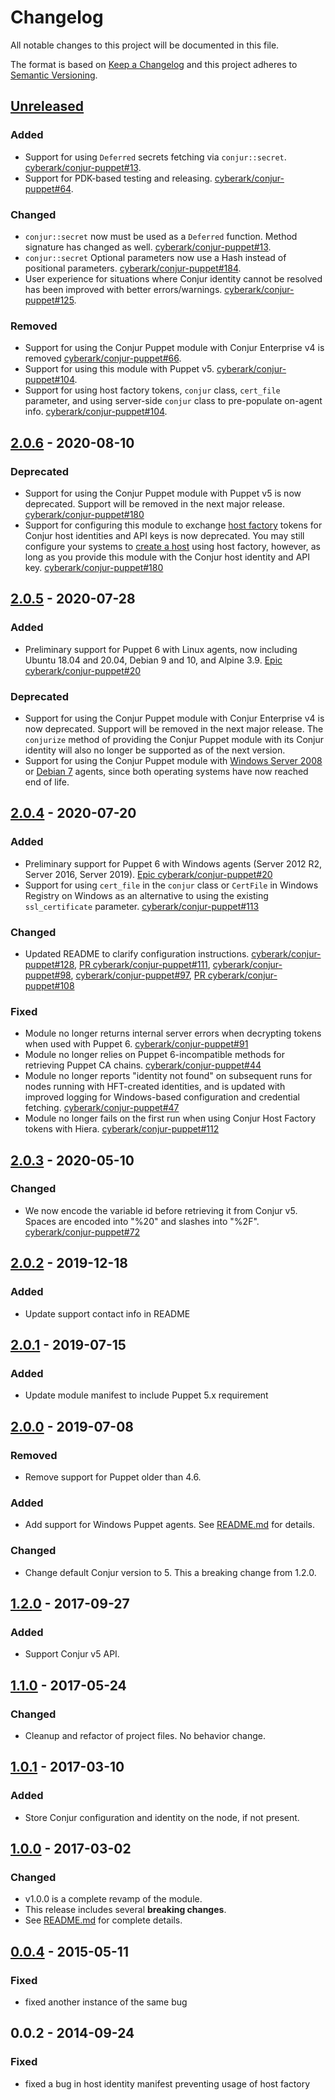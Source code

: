 # Changelog
All notable changes to this project will be documented in this file.

The format is based on [Keep a Changelog](http://keepachangelog.com/en/1.0.0/)
and this project adheres to [Semantic Versioning](http://semver.org/spec/v2.0.0.html).

## [Unreleased]

### Added
- Support for using `Deferred` secrets fetching via `conjur::secret`.
  [cyberark/conjur-puppet#13](https://github.com/cyberark/conjur-puppet/issues/13).
- Support for PDK-based testing and releasing.
  [cyberark/conjur-puppet#64](https://github.com/cyberark/conjur-puppet/issues/64).

### Changed
- `conjur::secret` now must be used as a `Deferred` function. Method signature has
  changed as well. [cyberark/conjur-puppet#13](https://github.com/cyberark/conjur-puppet/issues/13).
- `conjur::secret` Optional parameters now use a Hash instead of positional parameters.
  [cyberark/conjur-puppet#184](https://github.com/cyberark/conjur-puppet/issues/184).
- User experience for situations where Conjur identity cannot be resolved has been
  improved with better errors/warnings.
  [cyberark/conjur-puppet#125](https://github.com/cyberark/conjur-puppet/issues/125).

### Removed
- Support for using the Conjur Puppet module with Conjur Enterprise v4 is removed
  [cyberark/conjur-puppet#66](https://github.com/cyberark/conjur-puppet/issues/66).
- Support for using this module with Puppet v5.
  [cyberark/conjur-puppet#104](https://github.com/cyberark/conjur-puppet/issues/104).
- Support for using host factory tokens, `conjur` class, `cert_file` parameter, and using
  server-side `conjur` class to pre-populate on-agent info.
  [cyberark/conjur-puppet#104](https://github.com/cyberark/conjur-puppet/issues/104).

## [2.0.6] - 2020-08-10

### Deprecated
- Support for using the Conjur Puppet module with Puppet v5 is now deprecated.
  Support will be removed in the next major release.
  [cyberark/conjur-puppet#180](https://github.com/cyberark/conjur-puppet/issues/180)
- Support for configuring this module to exchange
  [host factory](https://docs.conjur.org/Latest/en/Content/Operations/Services/host_factory.html)
  tokens for Conjur host identities and API keys is now deprecated. You may still configure your
  systems to [create a host](https://docs.conjur.org/Latest/en/Content/Developer/Conjur_API_Create_Host.htm)
  using host factory, however, as long as you provide this module with the Conjur host identity
  and API key.
  [cyberark/conjur-puppet#180](https://github.com/cyberark/conjur-puppet/issues/180)

## [2.0.5] - 2020-07-28

### Added
- Preliminary support for Puppet 6 with Linux agents, now including Ubuntu 18.04
  and 20.04, Debian 9 and 10, and Alpine 3.9.
  [Epic cyberark/conjur-puppet#20](https://github.com/cyberark/conjur-puppet/issues/20)

### Deprecated
- Support for using the Conjur Puppet module with Conjur Enterprise v4 is now
  deprecated. Support will be removed in the next major release. The `conjurize`
  method of providing the Conjur Puppet module with its Conjur identity will
  also no longer be supported as of the next version.
- Support for using the Conjur Puppet module with [Windows Server 2008](https://support.microsoft.com/en-us/lifecycle/search?alpha=Windows%20Server%202008)
  or [Debian 7](https://wiki.debian.org/DebianWheezy) agents, since both
  operating systems have now reached end of life.

## [2.0.4] - 2020-07-20

### Added
- Preliminary support for Puppet 6 with Windows agents (Server 2012 R2,
  Server 2016, Server 2019).
  [Epic cyberark/conjur-puppet#20](https://github.com/cyberark/conjur-puppet/issues/20)
- Support for using `cert_file` in the `conjur` class or `CertFile` in Windows
  Registry on Windows as an alternative to using the existing `ssl_certificate`
  parameter.
  [cyberark/conjur-puppet#113](https://github.com/cyberark/conjur-puppet/issues/113)

### Changed
- Updated README to clarify configuration instructions.
  [cyberark/conjur-puppet#128](https://github.com/cyberark/conjur-puppet/issues/128),
  [PR cyberark/conjur-puppet#111](https://github.com/cyberark/conjur-puppet/pull/111),
  [cyberark/conjur-puppet#98](https://github.com/cyberark/conjur-puppet/issues/98),
  [cyberark/conjur-puppet#97](https://github.com/cyberark/conjur-puppet/issues/97),
  [PR cyberark/conjur-puppet#108](https://github.com/cyberark/conjur-puppet/pull/108)

### Fixed
- Module no longer returns internal server errors when decrypting tokens
  when used with Puppet 6.
  [cyberark/conjur-puppet#91](https://github.com/cyberark/conjur-puppet/issues/91)
- Module no longer relies on Puppet 6-incompatible methods for retrieving
  Puppet CA chains.
  [cyberark/conjur-puppet#44](https://github.com/cyberark/conjur-puppet/issues/44)
- Module no longer reports "identity not found" on subsequent runs for nodes
  running with HFT-created identities, and is updated with improved logging
  for Windows-based configuration and credential fetching.
  [cyberark/conjur-puppet#47](https://github.com/cyberark/conjur-puppet/issues/47)
- Module no longer fails on the first run when using Conjur Host Factory tokens
  with Hiera.
  [cyberark/conjur-puppet#112](https://github.com/cyberark/conjur-puppet/issues/112)

## [2.0.3] - 2020-05-10
### Changed
- We now encode the variable id before retrieving it from Conjur v5.
  Spaces are encoded into "%20" and slashes into "%2F".
  [cyberark/conjur-puppet#72](https://github.com/cyberark/conjur-puppet/issues/72)

## [2.0.2] - 2019-12-18
### Added
- Update support contact info in README

## [2.0.1] - 2019-07-15
### Added
- Update module manifest to include Puppet 5.x requirement

## [2.0.0] - 2019-07-08
### Removed
- Remove support for Puppet older than 4.6.

### Added
- Add support for Windows Puppet agents. See [README.md](README.md#windows) for details.

### Changed
- Change default Conjur version to 5. This a breaking change from 1.2.0.

## [1.2.0] - 2017-09-27
### Added
- Support Conjur v5 API.

## [1.1.0] - 2017-05-24
### Changed
- Cleanup and refactor of project files. No behavior change.

## [1.0.1] - 2017-03-10
### Added
- Store Conjur configuration and identity on the node, if not present.

## [1.0.0] - 2017-03-02
### Changed
- v1.0.0 is a complete revamp of the module.
- This release includes several **breaking changes**.
- See [README.md](README.md) for complete details.

## [0.0.4] - 2015-05-11
### Fixed
- fixed another instance of the same bug

## 0.0.2 - 2014-09-24
### Fixed
- fixed a bug in host identity manifest preventing usage of host factory

[Unreleased]: https://github.com/cyberark/conjur-puppet/compare/v2.0.6...HEAD
[2.0.6]: https://github.com/cyberark/conjur-puppet/compare/v2.0.5...v2.0.6
[2.0.5]: https://github.com/cyberark/conjur-puppet/compare/v2.0.4...v2.0.5
[2.0.4]: https://github.com/cyberark/conjur-puppet/compare/v2.0.3...v2.0.4
[2.0.3]: https://github.com/cyberark/conjur-puppet/compare/v2.0.2...v2.0.3
[2.0.2]: https://github.com/cyberark/conjur-puppet/compare/v2.0.1...v2.0.2
[2.0.1]: https://github.com/cyberark/conjur-puppet/compare/v2.0.0...v2.0.1
[2.0.0]: https://github.com/cyberark/conjur-puppet/compare/v1.2.0...v2.0.0
[1.2.0]: https://github.com/cyberark/conjur-puppet/compare/v1.1.0...v1.2.0
[1.1.0]: https://github.com/cyberark/conjur-puppet/compare/v1.0.1...v1.1.0
[1.0.1]: https://github.com/cyberark/conjur-puppet/compare/v1.0.0...v1.0.1
[1.0.0]: https://github.com/cyberark/conjur-puppet/compare/v0.0.4...v1.0.0
[0.0.4]: https://github.com/cyberark/conjur-puppet/compare/v0.0.2...v0.0.4
